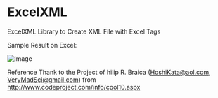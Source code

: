 # ExcelXML
ExcelXML Library to Create XML File with Excel Tags


Sample Result on Excel:


![image](https://user-images.githubusercontent.com/16461973/128862787-4519f95c-09b1-4c76-9c5b-e3aeffbf6760.png)



Reference 
Thank to the Project of hilip R. Braica (HoshiKata@aol.com, VeryMadSci@gmail.com) from http://www.codeproject.com/info/cpol10.aspx
